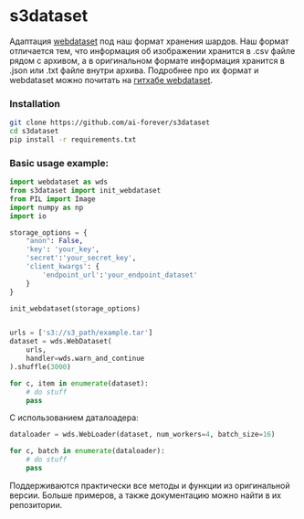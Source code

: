# s3dataset

Адаптация [webdataset](https://github.com/webdataset/webdataset) под наш формат хранения шардов. Наш формат отличается тем, что информация об изображении хранится в .csv файле рядом с архивом, а в оригинальном формате информация хранится в .json или .txt файле внутри архива. Подробнее про их формат и webdataset можно почитать на [гитхабе webdataset](https://github.com/webdataset/webdataset).

### Installation
```bash
git clone https://github.com/ai-forever/s3dataset
cd s3dataset
pip install -r requirements.txt
```

### Basic usage example:
```python
import webdataset as wds
from s3dataset import init_webdataset
from PIL import Image
import numpy as np
import io

storage_options = {
    "anon": False,
    'key': 'your_key',
    'secret':'your_secret_key',
    'client_kwargs': {
        'endpoint_url':'your_endpoint_dataset'
    }
}

init_webdataset(storage_options)


urls = ['s3://s3_path/example.tar']
dataset = wds.WebDataset(
    urls, 
    handler=wds.warn_and_continue
).shuffle(3000)

for c, item in enumerate(dataset):
    # do stuff
    pass
```
С использованием даталоадера:
```python
dataloader = wds.WebLoader(dataset, num_workers=4, batch_size=16)

for c, batch in enumerate(dataloader):
    # do stuff
    pass
```

Поддерживаются практически все методы и функции из оригинальной версии. Больше примеров, а также документацию можно найти в их репозитории.

